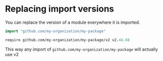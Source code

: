 # Replacing import versions

You can replace the version of a module everywhere it is imported.

```go
import "github.com/my-organization/my-package"
```

```go.mod
require github.com/my-organization/my-package/v2 v2.44.88
```

This way any import of `github.com/my-organization/my-package` will actually use v2
